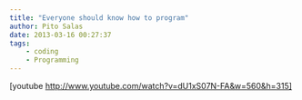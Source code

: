 ```yaml
---
title: "Everyone should know how to program"
author: Pito Salas
date: 2013-03-16 00:27:37
tags:
    - coding
    - Programming
---
```



[youtube http://www.youtube.com/watch?v=dU1xS07N-FA&w=560&h=315]


